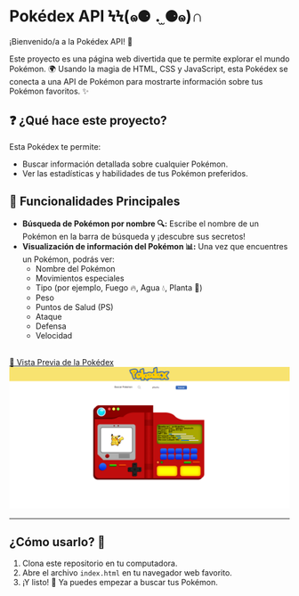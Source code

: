 #  Pokédex API ϞϞ(๑⚈ ․̫ ⚈๑)∩

¡Bienvenido/a a la Pokédex API! 🌟

Este proyecto es una página web divertida que te permite explorar el mundo Pokémon. 🌍 Usando la magia de HTML, CSS y JavaScript, esta Pokédex se conecta a una API de Pokémon para mostrarte información sobre tus Pokémon favoritos. ✨

## ❓ ¿Qué hace este proyecto?

Esta Pokédex te permite:

*   Buscar información detallada sobre cualquier Pokémon.
*   Ver las estadísticas y habilidades de tus Pokémon preferidos.

## 🚀 Funcionalidades Principales

*   **Búsqueda de Pokémon por nombre 🔍:** Escribe el nombre de un Pokémon en la barra de búsqueda y ¡descubre sus secretos!
*   **Visualización de información del Pokémon 📊:** Una vez que encuentres un Pokémon, podrás ver:
    *   Nombre del Pokémon
    *   Movimientos especiales
    *   Tipo (por ejemplo, Fuego 🔥, Agua 💧, Planta 🌿)
    *   Peso
    *   Puntos de Salud (PS)
    *   Ataque
    *   Defensa
    *   Velocidad

<br>
<a href="https://miguelapol.github.io/pokemon_API/">👀 Vista Previa de la Pokédex</a>
<br>
<img src="https://github.com/miguelapol/pokemon_API/blob/main/pagina_pokedex.png">

---

## ¿Cómo usarlo? 🚀

1. Clona este repositorio en tu computadora.
2. Abre el archivo `index.html` en tu navegador web favorito.
3. ¡Y listo! 🎉 Ya puedes empezar a buscar tus Pokémon.
